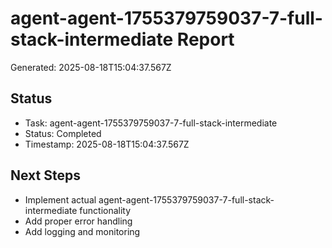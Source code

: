 # agent-agent-1755379759037-7-full-stack-intermediate Report

Generated: 2025-08-18T15:04:37.567Z

## Status
- Task: agent-agent-1755379759037-7-full-stack-intermediate
- Status: Completed
- Timestamp: 2025-08-18T15:04:37.567Z

## Next Steps
- Implement actual agent-agent-1755379759037-7-full-stack-intermediate functionality
- Add proper error handling
- Add logging and monitoring
